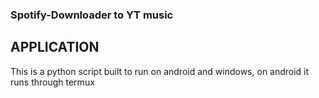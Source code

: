 ### Spotify-Downloader to YT music
## APPLICATION
This is a python script built to run on android and windows, on android it runs through termux
